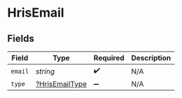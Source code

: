 # HrisEmail


## Fields

| Field                                                  | Type                                                   | Required                                               | Description                                            |
| ------------------------------------------------------ | ------------------------------------------------------ | ------------------------------------------------------ | ------------------------------------------------------ |
| `email`                                                | *string*                                               | :heavy_check_mark:                                     | N/A                                                    |
| `type`                                                 | [?HrisEmailType](../../models/shared/HrisEmailType.md) | :heavy_minus_sign:                                     | N/A                                                    |